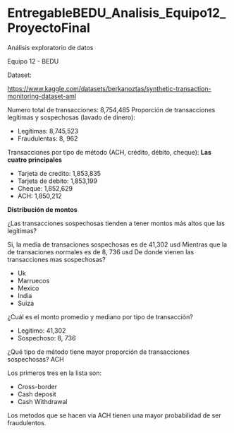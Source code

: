 # EntregableBEDU_Analisis_Equipo12_ProyectoFinal

Análisis exploratorio de datos

Equipo 12 - BEDU

Dataset: 

https://www.kaggle.com/datasets/berkanoztas/synthetic-transaction-monitoring-dataset-aml


Numero total de transacciones: 8,754,485
Proporción de transacciones legítimas y sospechosas (lavado de dinero):

*  Legítimas: 8,745,523
*  Fraudulentas: 8, 962

Transacciones por tipo de método (ACH, crédito, débito, cheque):
**Las cuatro principales**

*  Tarjeta de credito: 1,853,835
*  Tarjeta de debito: 1,853,199
*  Cheque: 1,852,629
*  ACH: 1,850,212

**Distribución de montos**

¿Las transacciones sospechosas tienden a tener montos más altos que las legítimas?

Si, la media de transaciones sospechosas es de 41,302 usd
Mientras que la de transaciones normales es de 8, 736 usd
De donde vienen las transacciones mas sospechosas?

* Uk
* Marruecos
* Mexico
* India
* Suiza

¿Cuál es el monto promedio y mediano por tipo de transacción?

* Legitimo: 41,302
* Sospechoso: 8, 736

¿Qué tipo de método tiene mayor proporción de transacciones sospechosas? ACH

Los primeros tres en la lista son:

* Cross-border
* Cash deposit
* Cash Withdrawal


Los metodos que se hacen via ACH tienen una mayor probabilidad de ser fraudulentos.
